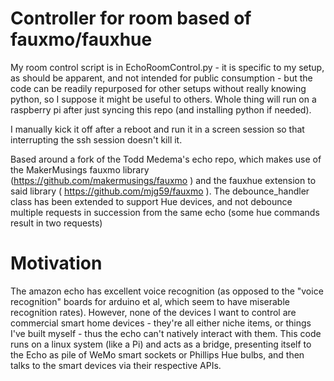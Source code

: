 # Controller for room based of fauxmo/fauxhue
My room control script is in EchoRoomControl.py - it is specific to my setup, as should be apparent, and not intended for public consumption - but the code can be readily repurposed for other setups without really knowing python, so I suppose it might be useful to others. Whole thing will run on a raspberry pi after just syncing this repo (and installing python if needed). 

I manually kick it off after a reboot and run it in a screen session so that interrupting the ssh session doesn't kill it. 

Based around a fork of the Todd Medema's echo repo, which makes use of the MakerMusings fauxmo library (https://github.com/makermusings/fauxmo ) and the fauxhue extension to said library ( https://github.com/mjg59/fauxmo ). The debounce_handler class has been extended to support Hue devices, and not debounce multiple requests in succession from the same echo (some hue commands result in two requests)

# Motivation
The amazon echo has excellent voice recognition (as opposed to the "voice recognition" boards for arduino et al, which seem to have miserable recognition rates). However, none of the devices I want to control are commercial smart home devices - they're all either niche items, or things I've built myself - thus the echo can't natively interact with them. This code runs on a linux system (like a Pi) and acts as a bridge, presenting itself to the Echo as pile of WeMo smart sockets or Phillips Hue bulbs, and then talks to the smart devices via their respective APIs. 
